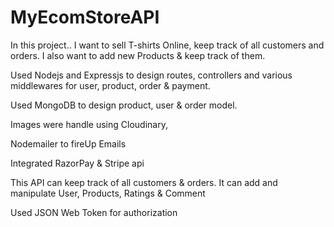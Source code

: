 # MyEcomStoreAPI
In this project..     I want to sell T-shirts Online, keep track of all customers and orders. I also want to add new Products &amp; keep track of them.

Used Nodejs and Expressjs to design routes, controllers and various middlewares for user, product, order & payment.

  Used MongoDB to design product, user & order model.
  
  Images were handle using Cloudinary, 
  
  Nodemailer to fireUp Emails
  
  Integrated RazorPay & Stripe api
  
  This  API can keep track of all customers & orders.
  It can add and manipulate User, Products, Ratings & Comment
  
  Used  JSON Web Token for authorization
